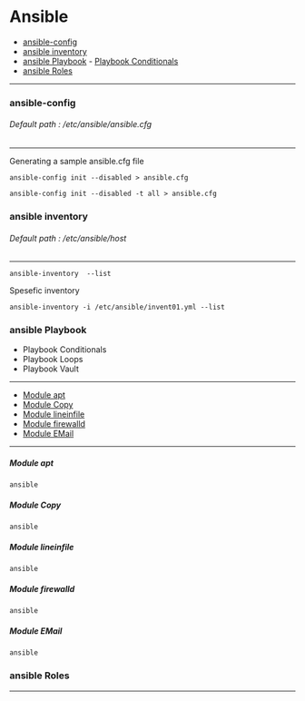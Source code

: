
# Ansible
- [ansible-config]()
- [ansible inventory]()
- [ansible Playbook]()
          - [Playbook Conditionals]()
- [ansible Roles]()
-------------------------------------
### ansible-config
###### Default path : /etc/ansible/ansible.cfg
-------------------------------------
Generating a sample ansible.cfg file
```
ansible-config init --disabled > ansible.cfg
```
```
ansible-config init --disabled -t all > ansible.cfg
```
### ansible inventory

###### Default path : /etc/ansible/host
----------------------------------
```
ansible-inventory  --list 
```
Spesefic inventory
```
ansible-inventory -i /etc/ansible/invent01.yml --list
```
### ansible Playbook
- Playbook Conditionals
- Playbook Loops
- Playbook Vault 
-----------------------------------------
* [Module apt](####rd)
* [Module Copy]()
* [Module lineinfile]()
* [Module firewalld]()
* [Module EMail]()

----------------------------------------------------------------
##### Module apt
```
ansible
```
##### Module Copy
```
ansible
```
##### Module lineinfile
```
ansible
```

##### Module firewalld
```
ansible
```
##### Module EMail
```
ansible
```
### ansible Roles  
-------------------------------------
